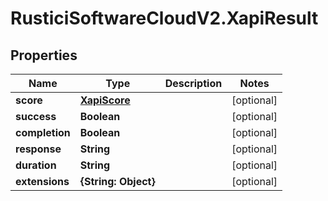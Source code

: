 # RusticiSoftwareCloudV2.XapiResult

## Properties
Name | Type | Description | Notes
------------ | ------------- | ------------- | -------------
**score** | [**XapiScore**](XapiScore.md) |  | [optional] 
**success** | **Boolean** |  | [optional] 
**completion** | **Boolean** |  | [optional] 
**response** | **String** |  | [optional] 
**duration** | **String** |  | [optional] 
**extensions** | **{String: Object}** |  | [optional] 


